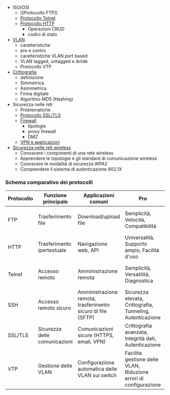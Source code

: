 
- ISO/OSI
	- [[Protocollo FTP]]
	- [Protocollo Telnet](Protocollo%20Telnet)
	- [Protocollo HTTP](Protocollo%20HTTP)
		- Operazioni CRUD
		- codici di stato
- [VLAN](VLAN)
	- caratteristiche
	- pro e contro
	- caratteristiche VLAN port based
	- VLAN tagged, untagged e ibride
	- Protocollo VTP
- [Crittografia](Crittografia)
	- definizione
	- Simmetrica
	- Asimmetrica 
	- Firma digitale
	- Algoritmo MD5 (Hashing)
- Sicurezza nelle reti
	- Problematiche
	- [Protocollo SSL/TLS](Protocollo%20SSL-TLS)
	- [Firewall](Firewall)
		- tipologie
		- proxy firewall
		- DMZ
	- [VPN e applicazioni ](VPN)
- [Sicurezza nelle reti wireless ](Wireless)
	- Conoscere i componenti di una rete wireless 
	- Apprendere le topologie e gli standard di comunicazione wireless 
	- Conoscere le modalità di sicurezza WPA2 
	- Comprendere il sistema di autenticazione 802.1X


### Schema comparativo dei protocolli

| Protocollo | Funzione principale           | Applicazioni comuni                                         | Pro                                                              | Contro                                                   |
| ---------- | ----------------------------- | ----------------------------------------------------------- | ---------------------------------------------------------------- | -------------------------------------------------------- |
| FTP        | Trasferimento file            | Download/upload file                                        | Semplicità, Velocità, Compatibilità                              | Sicurezza, Controllo limitato, Problemi con firewall/NAT |
| HTTP       | Trasferimento ipertestuale    | Navigazione web, API                                        | Universalità, Supporto ampio, Facilità d'uso                     | Sicurezza (dati in chiaro), Performance (in alcuni casi) |
| Telnet     | Accesso remoto                | Amministrazione remota                                      | Semplicità, Versatilità, Diagnostica                             | Sicurezza, Obsolescenza, Funzionalità limitate           |
| SSH        | Accesso remoto sicuro         | Amministrazione remota, trasferimento sicuro di file (SFTP) | Sicurezza elevata, Crittografia, Tunneling, Autenticazione       | Complessità di configurazione, Overhead computazionale   |
| SSL/TLS    | Sicurezza delle comunicazioni | Comunicazioni sicure (HTTPS, email, VPN)                    | Crittografia avanzata, Integrità dati, Autenticazione            | Complessità di implementazione, Overhead computazionale  |
| VTP        | Gestione delle VLAN           | Configurazione automatica delle VLAN sui switch             | Facilita gestione delle VLAN, Riduzione errori di configurazione | Complessità, Rischio di propagazione errori              |